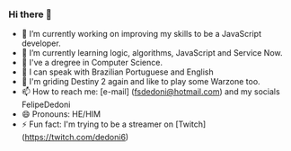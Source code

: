 ### Hi there 👋





- 🔭 I’m currently working on improving my skills to be a JavaScript developer.
- 🌱 I’m currently learning logic, algorithms, JavaScript and Service Now.
- 👯 I've a dregree in Computer Science.
- 🤔 I can speak with Brazilian Portuguese and English 
- 💬 I'm griding Destiny 2 again and like to play some Warzone too.
- 📫 How to reach me: [e-mail] (fsdedoni@hotmail.com) and my socials FelipeDedoni
- 😄 Pronouns: HE/HIM
- ⚡ Fun fact: I'm trying to be a streamer on [Twitch] (https://twitch.com/dedoni6)

